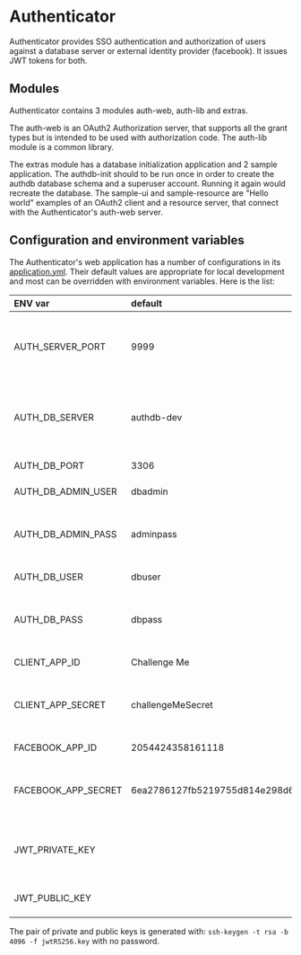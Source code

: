 # Authenticator
Authenticator provides SSO authentication and authorization of users against a database server 
or external identity provider (facebook). It issues JWT tokens for both. 

## Modules
Authenticator contains 3 modules auth-web, auth-lib and extras. 

The auth-web is an OAuth2 Authorization server, that supports all the grant types 
but is intended to be used with authorization code. 
The auth-lib module is a common library.

The extras module has a database initialization application and 2 sample application. 
The authdb-init should to be run once in order to create the authdb database schema and a superuser account. 
Running it again would recreate the database.
The sample-ui and sample-resource are "Hello world" examples of an OAuth2 client and a resource server,
that connect with the Authenticator's auth-web server.

## Configuration and environment variables
The Authenticator's web application has a number of configurations in its [application.yml](auth-web/src/main/resources/application.yml).
Their default values are appropriate for local development and most can be overridden with environment variables. Here is the list:

| ENV var             | default            | comment                                                                             |
| :------------------ |:-------------------| :-----------------------------------------------------------------------------------|
| AUTH_SERVER_PORT    | 9999               | Good for local dev. In openshift it should be changed to 8080.                      |
| AUTH_DB_SERVER      | authdb-dev         | It is fine like this. Should be changed to authdb-prod in the prod configuration.   |
| AUTH_DB_PORT        | 3306               | No need to change.                                                                  |
| AUTH_DB_ADMIN_USER  | dbadmin            | No need to change.                                                                  |
| AUTH_DB_ADMIN_PASS  | adminpass          | Definitely should be changed in the prod configuration.                             |
| AUTH_DB_USER        | dbuser             | No need to change.                                                                  |
| AUTH_DB_PASS        | dbpass             | Definitely should be changed in the prod configuration.                             |
| CLIENT_APP_ID       | Challenge Me       | No need to change.                                                                  |
| CLIENT_APP_SECRET   | challengeMeSecret  | Definitely should be changed in the prod configuration.                             |
| FACEBOOK_APP_ID     | 2054424358161118   | No need to change.                                                                  |
| FACEBOOK_APP_SECRET | 6ea2786127fb5219755d814e298d62dc | It will be letter changed for both prod and dev configurations.       |
| JWT_PRIVATE_KEY     |                    | Definitely should be changed in the prod configuration.                             |
| JWT_PUBLIC_KEY      |                    | Goes together with the private key.                                                 |

The pair of private and public keys is generated with: 
```ssh-keygen -t rsa -b 4096 -f jwtRS256.key```
with no password.